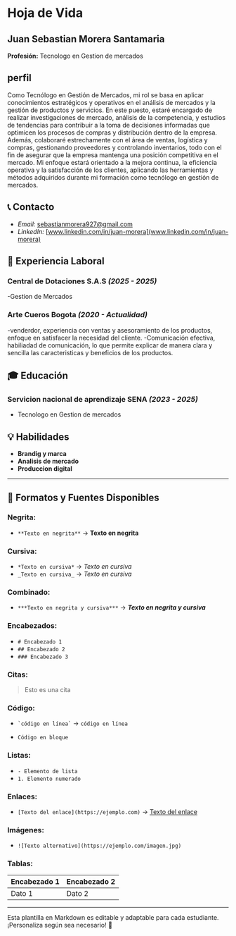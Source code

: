 # Hoja de Vida

## Juan Sebastian Morera Santamaria 
**Profesión:** Tecnologo en Gestion de mercados
## perfil
Como Tecnólogo en Gestión de Mercados, mi rol se basa en aplicar conocimientos estratégicos y operativos en el análisis de mercados y la gestión de productos y servicios. En este puesto, estaré encargado de realizar investigaciones de mercado, análisis de la competencia, y estudios de tendencias para contribuir a la toma de decisiones informadas que optimicen los procesos de compras y distribución dentro de la empresa. Además, colaboraré estrechamente con el área de ventas, logística y compras, gestionando proveedores y controlando inventarios, todo con el fin de asegurar que la empresa mantenga una posición competitiva en el mercado. Mi enfoque estará orientado a la mejora continua, la eficiencia operativa y la satisfacción de los clientes, aplicando las herramientas y métodos adquiridos durante mi formación como tecnólogo en gestión de mercados.

## 📞 Contacto
- *Email:* [sebastianmorera927@gmail.com](mailto:sebastianmorera927@gmail.com)
- *LinkedIn:* [www.linkedin.com/in/juan-morera](www.linkedin.com/in/juan-morera)


## 🏢 Experiencia Laboral

### **Central de Dotaciones S.A.S** _(2025 - 2025)_
-Gestion de Mercados 

### **Arte Cueros Bogota** _(2020 - Actualidad)_
-venderdor, experiencia con ventas y asesoramiento de los productos, enfoque en satisfacer la necesidad del cliente.
-Comunicación efectiva, habiliadad de comunicación, lo que permite explicar de manera clara y sencilla las caracteristicas y beneficios de los productos.

## 🎓 Educación
### **Servicion nacional de aprendizaje SENA** _(2023 - 2025)_
- Tecnologo en Gestion de mercados

## 💡 Habilidades
- **Brandig y marca**
- **Analisis de mercado**
- **Produccion digital**

---

## 🎨 Formatos y Fuentes Disponibles

### **Negrita:**
- `**Texto en negrita**` → **Texto en negrita**

### **Cursiva:**
- `*Texto en cursiva*` → *Texto en cursiva*
- `_Texto en cursiva_` → _Texto en cursiva_

### **Combinado:**
- `***Texto en negrita y cursiva***` → ***Texto en negrita y cursiva***

### **Encabezados:**
- `# Encabezado 1`
- `## Encabezado 2`
- `### Encabezado 3`

### **Citas:**
> Esto es una cita

### **Código:**
- `` `código en línea` `` → `código en línea`
- ```
  Código en bloque
  ```

### **Listas:**
- `- Elemento de lista`
- `1. Elemento numerado`

### **Enlaces:**
- `[Texto del enlace](https://ejemplo.com)` → [Texto del enlace](https://ejemplo.com)

### **Imágenes:**
- `![Texto alternativo](https://ejemplo.com/imagen.jpg)`

### **Tablas:**
| Encabezado 1 | Encabezado 2 |
|-------------|-------------|
| Dato 1     | Dato 2      |

---

Esta plantilla en Markdown es editable y adaptable para cada estudiante. ¡Personaliza según sea necesario! 🎯

